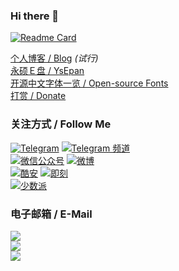 ### Hi there 👋

<!--
**lxgw/lxgw** is a ✨ _special_ ✨ repository because its `README.md` (this file) appears on your GitHub profile.

Here are some ideas to get you started:

- 🔭 I’m currently working on ...
- 🌱 I’m currently learning ...
- 👯 I’m looking to collaborate on ...
- 🤔 I’m looking for help with ...
- 💬 Ask me about ...
- 📫 How to reach me: ...
- 😄 Pronouns: ...
- ⚡ Fun fact: ...
-->

[![Readme Card](https://github-readme-stats-one-bice.vercel.app/api?username=lxgw&show_icons=true&role=OWNER,ORGANIZATION_MEMBER,COLLABORATOR)](#)

[个人博客 / Blog](https://lxgw.github.io)  *(试行)*  
[永硕Ｅ盘 / YsEpan](http://lxgw.ysepan.com)  
[开源中文字体一览 / Open-source Fonts](https://lxgw.github.io/2021/01/15/Lxgw-Opensource-Chinese-Fonts/)  
[打赏 / Donate](https://github.com/lxgw/lxgw/blob/main/Donate.md)
### 关注方式 / Follow Me
[![Telegram](https://img.shields.io/badge/Telegram-%40lxgwtg-blue?style=for-the-badge)](https://t.me/lxgwtg)  [![Telegram 频道](https://img.shields.io/badge/Telegram%20%E9%A2%91%E9%81%93-%40lxgwandroidfont-blue?style=for-the-badge)](https://t.me/lxgwandroidfont)  
[![微信公众号](https://img.shields.io/badge/%E5%BE%AE%E4%BF%A1%E5%85%AC%E4%BC%97%E5%8F%B7-%E9%9C%9E%E9%B9%9C%EF%BC%88ID%3Alxgwshare%EF%BC%89-brightgreen?style=for-the-badge)](https://github.com/lxgw/lxgw/blob/main/Wechat.md)  [![微博](https://img.shields.io/badge/%E5%BE%AE%E5%8D%9A-%40%E5%AD%A4%E9%B9%9C%E5%85%88%E6%A3%AE-orange?style=for-the-badge)](https://weibo.com/6624339726)  
[![酷安](https://img.shields.io/badge/%E9%85%B7%E5%AE%89-%40%E8%90%BD%E9%9C%9E%E5%AD%A4%E9%B9%9Clxgw-4caf50?style=for-the-badge)](https://www.coolapk.com/u/633884)  [![即刻](https://img.shields.io/badge/%E5%8D%B3%E5%88%BB-%40%E8%90%BD%E9%9C%9E%E5%AD%A4%E9%B9%9Clxgw-yellow?style=for-the-badge)](https://okjk.co/UCFSTo)  
[![少数派](https://img.shields.io/badge/%E5%B0%91%E6%95%B0%E6%B4%BE-%40%E8%90%BD%E9%9C%9E%E5%AD%A4%E9%B9%9Clxgw-red?style=for-the-badge)](https://sspai.com/u/ng008g7q)
### 电子邮箱 / E-Mail
[![](https://img.shields.io/badge/QQmail-lxgw1999%40qq.com-royalblue?style=for-the-badge)](mailto:lxgw1999@qq.com)  
[![](https://img.shields.io/badge/Gmail-calxgw2018%40gmail.com-indianred?style=for-the-badge)](mailto:calxgw2018@gmail.com)  
[![](https://img.shields.io/badge/NetEase-srtong2006%40126.com-forestgreen?style=for-the-badge)](mailto:srtong2006@126.com) 
 
